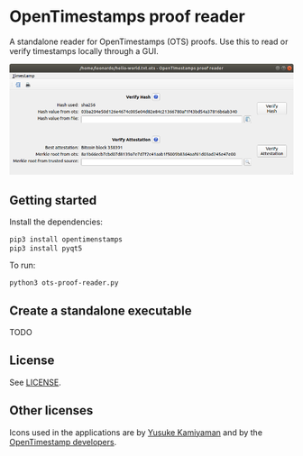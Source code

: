 # OpenTimestamps proof reader

A standalone reader for OpenTimestamps (OTS) proofs. 
Use this to read or verify timestamps locally through a GUI.

![screenshot](images/ots-reader-screenshot.png)

## Getting started

Install the dependencies:
```
pip3 install opentimenstamps
pip3 install pyqt5
```

To run:
```
python3 ots-proof-reader.py
```

## Create a standalone executable

TODO

## License

See [LICENSE](LICENSE).

## Other licenses

Icons used in the applications are by [Yusuke Kamiyaman](http://p.yusukekamiyamane.com/) and by the 
[OpenTimestamp developers](https://github.com/opentimestamps/logo).
